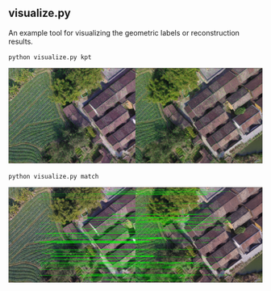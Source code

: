 ## visualize.py

An example tool for visualizing the geometric labels or reconstruction results.

```
python visualize.py kpt
```
![Visualization keypoints](../img/example_kpt.png)


```
python visualize.py match
```
![Visualiztion matches](../img/example_match.png)